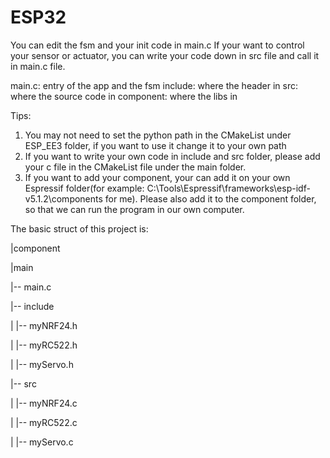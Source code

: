 # ESP32

You can edit the fsm and your init code in main.c
If your want to control your sensor or actuator, you can write your code down in src file and call it in main.c file.

main.c: entry of the app and the fsm
include: where the header in
src: where the source code in
component: where the libs in

Tips:

1. You may not need to set the python path in the CMakeList under ESP_EE3 folder, if you want to use it change it to your own path
2. If you want to write your own code in include and src folder, please add your c file in the CMakeList file under the main folder.
3. If you want to add your component, your can add it on your own Espressif folder(for example: C:\Tools\Espressif\frameworks\esp-idf-v5.1.2\components for me). Please also add it to the component folder, so that we can run the program in our own computer.

The basic struct of this project is:

|component

|main

|-- main.c

|-- include

|  |-- myNRF24.h

|  |-- myRC522.h

|  |-- myServo.h

|-- src

|  |-- myNRF24.c

|  |-- myRC522.c

|  |-- myServo.c